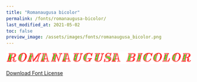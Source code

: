 ```yaml
---
title: "Romanaugusa bicolor"
permalink: /fonts/romanaugusa-bicolor/
last_modified_at: 2021-05-02
toc: false
preview_image: /assets/images/fonts/romanaugusa_bicolor.png
---
```

![Baumans](/assets/images/fonts/romanaugusa_bicolor.png)

[Download Font License](https://github.com/inkstitch/inkstitch/tree/main/fonts/romanaugusa_bicolor/LICENSE)

